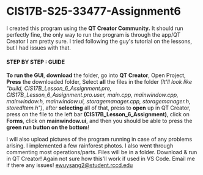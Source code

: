 # CIS17B-S25-33477-Assignment6

I created this program using the **QT Creator Community.** It should run perfectly fine, the only way to run the program is through the app/QT Creator I am pretty sure. I tried following the guy's tutorial on the lessons, but I had issues with that. 

<h4>STEP BY STEP : GUIDE</h4>

**To run the GUI**, **download** the folder, go into **QT Creator**, Open Project, **Press** the downloaded folder, Select **all** the files in the folder *(It'll look like "build, CIS17B_Lesson_6_Assignment.pro, CIS17B_Lesson_6_Assignment.pro.user, main.cpp, mainwindow.cpp, mainwindow.h, mainwindow.ui, storagemanager.cpp, storagemanager.h, storedItem.h")*, after **selecting** all of that, press to **open** up in QT Creator, press on the file to the left bar **(CIS17B_Lesson_6_Assignment)**, click on **Forms**, click on **mainwindow.ui**, and then you should be able to press the **green run button on the bottom**!

I will also upload pictures of the program running in case of any problems arising. I implemented a few rainforest photos. I also went through commenting most operations/parts. Files will be in a folder. Download & run in QT Creator! Again not sure how this'll work if used in VS Code. Email me if there any issues! ewuysang2@student.rccd.edu
